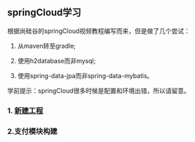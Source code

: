## springCloud学习

根据尚硅谷的springCloud视频教程编写而来，但是做了几个尝试：

1. 从maven转至gradle;

2. 使用h2database而非mysql;

3. 使用spring-data-jpa而非spring-data-mybatis。

学前提示：springCloud很多时候是配置和环境出错，所以请留意。

### 1. [新建工程]( https://github.com/YuxingXie/springcloud/raw/master/1.新建工程.MD)  

### 2.支付模块构建
